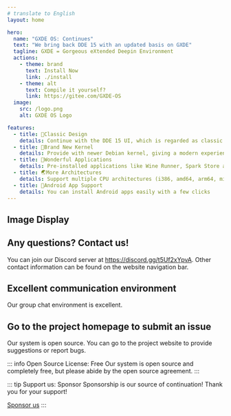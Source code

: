 ```yaml
---
# translate to English
layout: home

hero:
  name: "GXDE OS: Continues"
  text: "We bring back DDE 15 with an updated basis on GXDE"
  tagline: GXDE = Gorgeous eXtended Deepin Environment
  actions:
    - theme: brand
      text: Install Now
      link: ./install
    - theme: alt
      text: Compile it yourself?
      link: https://gitee.com/GXDE-OS
  image:
    src: /logo.png
    alt: GXDE OS Logo

features:
  - title: 🌈Classic Design
    details: Continue with the DDE 15 UI, which is regarded as classic and worth remembering
  - title: 🏡Brand New Kernel
    details: Provide with newer Debian kernel, giving a modern experience with claasic design 
  - title: 📌Wonderful Applications
    details: Pre-installed applications like Wine Runner, Spark Store and so on makes the system out-of-the-box
  - title: 🌏More Architectures
    details: Support multiple CPU architectures (i386, amd64, arm64, mips64el, loong64) to enable wider support
  - title: 🤖Android App Support
    details: You can install Android apps easily with a few clicks
---
```


## Image Display

<el-carousel type="card" height="24vw" indicator-position="none">
  <el-carousel-item v-for="item, k in previewSrcList" :key="item">
    <el-image preview-teleported :preview-src-list="previewSrcList" :src="item" :initial-index="k" />
  </el-carousel-item>
</el-carousel>

## Any questions? Contact us!

You can join our Discord server at https://discord.gg/t5Uf2xYpvA. Other contact information can be found on the website navigation bar.

## Excellent communication environment

Our group chat environment is excellent.

## Go to the project homepage to submit an issue

Our system is open source. You can go to the project website to provide suggestions or report bugs.

::: info Open Source License: Free
Our system is open source and completely free, but please abide by the open source agreement.
:::

::: tip Support us: Sponsor
Sponsorship is our source of continuation! Thank you for your support!

[Sponsor us](https://gitee.com/GXDE-OS#%E8%AF%B7%E4%BD%9C%E8%80%85%E5%96%9D%E6%9D%AF%E8%8C%B6)
:::

<script setup>
import { ElCarousel, ElCarouselItem, ElImage, ElImageViewer } from 'element-plus';
// import 'element-plus/es/components/carousel/style/css';
// import 'element-plus/es/components/carousel-item/style/css';
// import 'element-plus/es/components/image/style/css';
// import 'element-plus/es/components/image-viewer/style/css';

const previewSrcList = [
  '/1.png',
  '/2.png',
  '/3.png',
  '/4.png',
  '/5.png',
  '/6.png',
];
</script>
